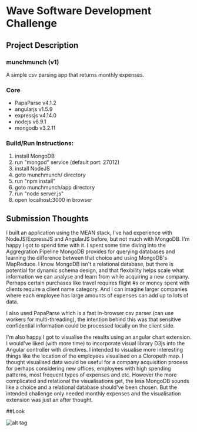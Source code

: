 # Wave Software Development Challenge

## Project Description

### munchmunch (v1)

A simple csv parsing app that returns monthly expenses.

### Core

- PapaParse v4.1.2
- angularjs v1.5.9
- expressjs v4.14.0
- nodejs v6.9.1
- mongodb v3.2.11

### Build/Run Instructions:

1. install MongoDB
2. run "mongod" service (default port: 27012)
3. install NodeJS
4. goto munchmunch/ directory
5. run "npm install"
6. goto munchmunch/app directory
7. run "node server.js"
8. open localhost:3000 in browser


## Submission Thoughts

I built an application using the MEAN stack, I've had experience with NodeJS/ExpressJS and AngularJS before, but not much with MongoDB. I'm happy I got to spend time with it. I spent some time diving into the Aggregration Pipeline MongoDB provides for querying databases and learning the difference between that choice and using MongoDB's MapReduce. I know MongoDB isn't a relational database, but there is potential for dynamic schema design, and that flexibility helps scale what information we can analyse and learn from while acquiring a new company. Perhaps certain purchases like travel requires flight #s or money spent with clients require a client name category. And I can imagine larger companies where each employee has large amounts of expenses can add up to lots of data. 

I also used PapaParse which is a fast in-browser csv parser (can use workers for multi-threading), the intention behind this was that sensitive confidential information could be processed locally on the client side. 

I'm also happy I got to visualise the results using an angular chart extension. I would've liked (with more time) to incorporate visual library D3js into the Angular controller with directives. I intended to visualise more interesting things like the location of the employees visualised on a Cloropeth map. I thought visualised data would be useful for a company acquisition process for perhaps considering new offices, employees with high spending patterns, most frequent types of expenses and etc. However the more complicated and relational the visualisations get, the less MongoDB sounds like a choice and a relational database should've been chosen. But the intended challenge only needed monthly expenses and the visualisation extension was just an after thought. 

##Look

![alt tag](http://i.imgur.com/U0SqDgU.jpg)
